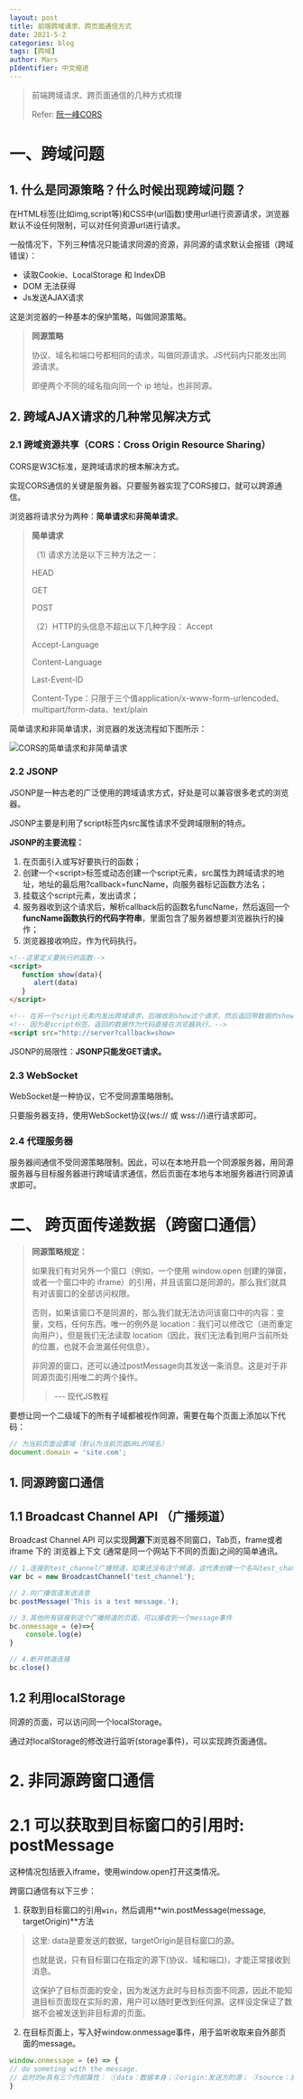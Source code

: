```yaml
---
layout: post
title: 前端跨域请求、跨页面通信方式
date: 2021-5-2
categories: blog
tags: [跨域]
author: Mars
pIdentifier: 中文缩进
---
```


> 前端跨域请求、跨页面通信的几种方式梳理
>
> Refer: [阮一峰CORS](https://www.ruanyifeng.com/blog/2016/04/cors.html)

# 一、跨域问题

## 1. 什么是同源策略？什么时候出现跨域问题？

在HTML标签(比如img,script等)和CSS中(url函数)使用url进行资源请求，浏览器默认不设任何限制，可以对任何资源url进行请求。

一般情况下，下列三种情况只能请求同源的资源，非同源的请求默认会报错（跨域错误）：

- 读取Cookie、LocalStorage 和 IndexDB
- DOM 无法获得
- Js发送AJAX请求

这是浏览器的一种基本的保护策略，叫做同源策略。

> **同源策略**
>
> 协议、域名和端口号都相同的请求，叫做同源请求。JS代码内只能发出同源请求。
> 
> 即便两个不同的域名指向同一个 ip 地址，也非同源。

## 2. 跨域AJAX请求的几种常见解决方式

### 2.1 跨域资源共享（CORS：Cross Origin Resource Sharing）

CORS是W3C标准，是跨域请求的根本解决方式。

实现CORS通信的关键是服务器。只要服务器实现了CORS接口，就可以跨源通信。

浏览器将请求分为两种：**简单请求**和**非简单请求**。

> **简单请求**
>
> （1) 请求方法是以下三种方法之一：
>
>  HEAD
>
>  GET
>
>  POST
>
>  （2）HTTP的头信息不超出以下几种字段：
>  Accept
>
>  Accept-Language
>
>  Content-Language
>
>  Last-Event-ID
>
>  Content-Type：只限于三个值application/x-www-form-urlencoded、multipart/form-data、text/plain

简单请求和非简单请求，浏览器的发送流程如下图所示：

![CORS的简单请求和非简单请求](/assets/posts/13.png)

### 2.2 JSONP

JSONP是一种古老的广泛使用的跨域请求方式，好处是可以兼容很多老式的浏览器。

JSONP主要是利用了script标签内src属性请求不受跨域限制的特点。

**JSONP的主要流程：**

1. 在页面引入或写好要执行的函数；
2. 创建一个&lt;script&gt;标签或动态创建一个script元素，src属性为跨域请求的地址，地址的最后用?callback=funcName，向服务器标记函数方法名；
3. 挂载这个script元素，发出请求；
4. 服务器收到这个请求后，解析callback后的函数名funcName，然后返回一个**funcName函数执行的代码字符串**，里面包含了服务器想要浏览器执行的操作；
5. 浏览器接收响应，作为代码执行。

```html
<!--这里定义要执行的函数-->
<script>
   function show(data){
      alert(data)
   }
</script>

<!-- 在另一个script元素内发出跨域请求，后端收到show这个请求，然后返回带数据的show函数字符串-->
<!-- 因为是script标签，返回的数据作为代码直接在浏览器执行。-->
<script src="http://server?callback=show>
```

JSONP的局限性：**JSONP只能发GET请求。**

### 2.3 WebSocket

WebSocket是一种协议，它不受同源策略限制。

只要服务器支持，使用WebSocket协议(ws:// 或 wss://)进行请求即可。

### 2.4 代理服务器

服务器间通信不受同源策略限制。因此，可以在本地开启一个同源服务器，用同源服务器与目标服务器进行跨域请求通信，然后页面在本地与本地服务器进行同源请求即可。

# 二、 跨页面传递数据（跨窗口通信）

>  **同源策略规定：**
> 
>  如果我们有对另外一个窗口（例如，一个使用 window.open 创建的弹窗，或者一个窗口中的 iframe）的引用，并且该窗口是同源的，那么我们就具有对该窗口的全部访问权限。
>  
>  否则，如果该窗口不是同源的，那么我们就无法访问该窗口中的内容：变量，文档，任何东西。唯一的例外是 location：我们可以修改它（进而重定向用户）。但是我们无法读取 location（因此，我们无法看到用户当前所处的位置，也就不会泄漏任何信息）。
>   
>  非同源的窗口，还可以通过postMessage向其发送一条消息。这是对于非同源页面引用唯二的两个操作。
> 
>>  --- 现代JS教程

要想让同一个二级域下的所有子域都被视作同源，需要在每个页面上添加以下代码：

```js
// 为当前页面设置域（默认为当前页面URL的域名）
document.domain = 'site.com';
```

## 1. 同源跨窗口通信

## 1.1 Broadcast Channel API （广播频道）

Broadcast Channel API 可以实现**同源下**浏览器不同窗口，Tab页，frame或者 iframe 下的 浏览器上下文 (通常是同一个网站下不同的页面)之间的简单通讯。

```js
// 1.连接到test_channel广播频道，如果还没有这个频道，这代表创建一个名叫test_channel的广播频道
var bc = new BroadcastChannel('test_channel');

// 2.向广播信道发送消息
bc.postMessage('This is a test message.');

// 3.其他所有链接到这个广播频道的页面，可以接收到一个message事件
bc.onmessage = (e)=>{
    console.log(e)
}

// 4.断开频道连接
bc.close()
```

## 1.2 利用localStorage

同源的页面，可以访问同一个localStorage。

通过对localStorage的修改进行监听(storage事件)，可以实现跨页面通信。

# 2. 非同源跨窗口通信

# 2.1 可以获取到目标窗口的引用时: postMessage

这种情况包括嵌入iframe，使用window.open打开这类情况。

跨窗口通信有以下三步：

1. 获取到目标窗口的引用`win`，然后调用**win.postMessage(message, targetOrigin)**方法

> 这里: data是要发送的数据，targetOrigin是目标窗口的源。
> 
> 也就是说，只有目标窗口在指定的源下(协议、域和端口)，才能正常接收到消息。
>
> 这保护了目标页面的安全，因为发送方此时与目标页面不同源，因此不能知道目标页面现在实际的源，用户可以随时更改到任何源。这样设定保证了数据不会被发送到非目标源的页面。

2. 在目标页面上，写入好window.onmessage事件，用于监听收取来自外部页面的message。

```js
window.onmessage = (e) => {
// do someting with the message.
// 此时的e具有三个内部属性： ①data：数据本身；②origin:发送方的源； ③source：发送方窗口的引用（可以随时使用e.source.postMessage反向发送消息。）； 
}
``` 
